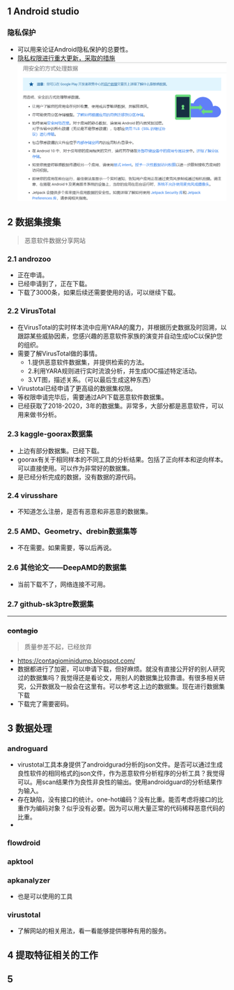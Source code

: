 ## 1 Android studio

### 隐私保护
* 可以用来论证Android隐私保护的总要性。
* [隐私权限进行重大更新，采取的措施](https://developer.android.google.cn/privacy/best-practices#minimize_your_use_of_location)
![](image/2021-01-05-20-08-00.png)


## 2 数据集搜集

> 恶意软件数据分享网站

### 2.1 androzoo
* 正在申请。
* 已经申请到了，正在下载。
* 下载了3000条，如果后续还需要使用的话，可以继续下载。

### 2.2 VirusTotal

* 在VirusTotal的实时样本流中应用YARA的魔力，并根据历史数据及时回溯，以跟踪某些威胁因素，您感兴趣的恶意软件家族的演变并自动生成IoC以保护您的组织。
* 需要了解VirusTotal做的事情。
  * 1.提供恶意软件数据集，并提供检索的方法。
  * 2.利用YARA规则进行实时流浪分析，并生成IOC描述特定活动。
  * 3.VT图，描述关系。（可以最后生成这种东西）
* Virustotal已经申请了更高级的数据集权限。
* 等权限申请完毕后，需要通过API下载恶意软件数据集。
* 已经获取了2018-2020，3年的数据集。非常多，大部分都是恶意软件，可以用来做书分析。



### 2.3 kaggle-goorax数据集
* 上边有部分数据集。已经下载。
* goorax有关于相同样本的不同工具的分析结果。包括了正向样本和逆向样本。可以直接使用。可以作为非常好的数据集。
* 是已经分析完成的数据，没有数据的源代码。


### 2.4 virusshare

* 不知道怎么注册，是否有恶意和非恶意的数据集。

### 2.5 AMD、Geometry、drebin数据集等
* 不在需要。如果需要，等以后再说。

### 2.6 其他论文——DeepAMD的数据集
* 当前下载不了，网络连接不可用。

### 2.7 github-sk3ptre数据集


------------------------
### ~~contagio~~
> 质量参差不起，已经放弃
* https://contagiominidump.blogspot.com/
* 数据都进行了加密，可以申请下载，但好麻烦。就没有直接公开好的别人研究过的数据集吗？我觉得还是看论文，用别人的数据集比较靠谱。有很多相关研究，公开数据及一般会在这里有。可以参考这上边的数据集。现在进行数据集下载
* 下载完了需要密码。


## 3 数据处理

### androguard

* virustotal工具本身提供了androidgurad分析的json文件。是否可以通过生成良性软件的相同格式的json文件，作为恶意软件分析程序的分析工具？我觉得可以。用scan结果作为良性非良性的输出。使用androidguard的分析结果作为输入。
* 存在缺陷，没有接口的统计。one-hot编码？没有比重。能否考虑将接口的比重作为编码对象？似乎没有必要。因为可以用大量正常的代码稀释恶意代码的比重。
* 

### flowdroid

### apktool

### apkanalyzer
* 也是可以使用的工具
### virustotal
* 了解网站的相关用法，看一看能够提供哪种有用的服务。

## 4 提取特征相关的工作


## 5 